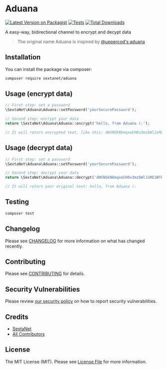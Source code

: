 # Aduana

[![Latest Version on Packagist](https://img.shields.io/packagist/v/sextanet/aduana.svg?style=flat-square)](https://packagist.org/packages/sextanet/aduana)
[![Tests](https://img.shields.io/github/actions/workflow/status/sextanet/aduana/run-tests.yml?branch=main&label=tests&style=flat-square)](https://github.com/sextanet/aduana/actions/workflows/run-tests.yml)
[![Total Downloads](https://img.shields.io/packagist/dt/sextanet/aduana.svg?style=flat-square)](https://packagist.org/packages/sextanet/aduana)

A easy-way, bidirectional channel to encrypt and decypt data

> The original name Aduana is inspired by [@uppercod's aduana](https://packagist.org/packages/uppercod/aduana)

## Installation

You can install the package via composer:

```bash
composer require sextanet/aduana
```

## Usage (encrypt data)

```php
// First step: set a password
\SextaNet\Aduana\Aduana::setPassword('yourSecurePassword');

// Second step: encrypt your data
return \SextaNet\Aduana\Aduana::encrypt('hello, from Aduana (:');

// It will return encrypted text, like this: dWSNOkN6mqxeCH0v3mzbWlJxRDJWTGE1WUxSQnN1eVNlbCtuNzdlOTFWSDUybFJIYVluNGNDMFZ4ajQ9
```

## Usage (decrypt data)

```php
// First step: set a password
\SextaNet\Aduana\Aduana::setPassword('yourSecurePassword');

// Second step: decrypt your data
return \SextaNet\Aduana\Aduana::decrypt('dWSNOkN6mqxeCH0v3mzbWlJxRDJWTGE1WUxSQnN1eVNlbCtuNzdlOTFWSDUybFJIYVluNGNDMFZ4ajQ9');

// It will return your original text: hello, from Aduana (:
```

## Testing

```bash
composer test
```

## Changelog

Please see [CHANGELOG](CHANGELOG.md) for more information on what has changed recently.

## Contributing

Please see [CONTRIBUTING](https://github.com/spatie/.github/blob/main/CONTRIBUTING.md) for details.

## Security Vulnerabilities

Please review [our security policy](../../security/policy) on how to report security vulnerabilities.

## Credits

- [SextaNet](https://github.com/sextanet)
- [All Contributors](../../contributors)

## License

The MIT License (MIT). Please see [License File](LICENSE.md) for more information.

